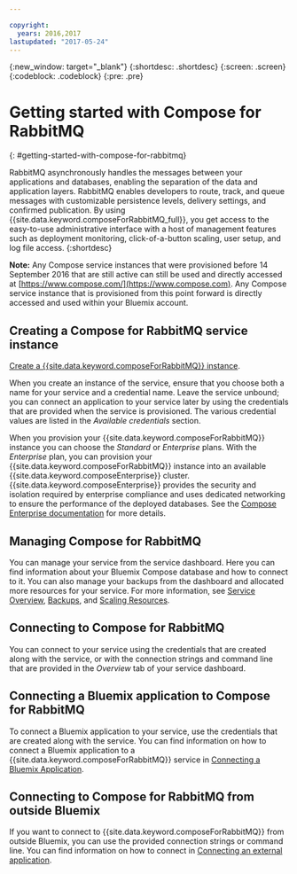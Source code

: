 ```yaml
---

copyright:
  years: 2016,2017
lastupdated: "2017-05-24"
---
```


{:new_window: target="_blank"}
{:shortdesc: .shortdesc}
{:screen: .screen}
{:codeblock: .codeblock}
{:pre: .pre}

# Getting started with Compose for RabbitMQ
{: #getting-started-with-compose-for-rabbitmq}

RabbitMQ asynchronously handles the messages between your applications and databases, enabling the separation of the data and application layers. RabbitMQ enables developers to route, track, and queue messages with customizable persistence levels, delivery settings, and confirmed publication. By using {{site.data.keyword.composeForRabbitMQ_full}}, you get access to the easy-to-use administrative interface with a host of management features such as deployment monitoring, click-of-a-button scaling, user setup, and log file access.
{:shortdesc}

**Note:** Any Compose service instances that were provisioned before 14 September 2016 that are still active can still be used and directly accessed at [https://www.compose.com/](https://www.compose.com). Any Compose service instance that is provisioned from this point forward is directly accessed and used within your Bluemix account.

## Creating a Compose for RabbitMQ service instance

[Create a {{site.data.keyword.composeForRabbitMQ}} instance](https://console.ng.bluemix.net/catalog/services/compose-for-rabbitmq/).

When you create an instance of the service, ensure that you choose both a name for your service and a credential name. Leave the service unbound; you can connect an application to your service later by using the credentials that are provided when the service is provisioned.  The various credential values are listed in the *Available credentials* section.

When you provision your {{site.data.keyword.composeForRabbitMQ}} instance you can choose the *Standard* or *Enterprise* plans. With the *Enterprise* plan, you can provision your {{site.data.keyword.composeForRabbitMQ}} instance into an available {{site.data.keyword.composeEnterprise}} cluster. {{site.data.keyword.composeEnterprise}} provides the security and isolation required by enterprise compliance and uses dedicated networking to ensure the performance of the deployed databases. See the [Compose Enterprise documentation](../ComposeEnterprise/index.html) for more details.

## Managing Compose for RabbitMQ

You can manage your service from the service dashboard. Here you can find information about your Bluemix Compose database and how to connect to it. You can also manage your backups from the dashboard and allocated more resources for your service. For more information, see [Service Overview](./dashboard-overview.html), [Backups](./dashboard-backups.html), and [Scaling Resources](./dashboard-scaling-resources.html).

## Connecting to Compose for RabbitMQ

You can connect to your service using the credentials that are created along with the service, or with the connection strings and command line that are provided in the *Overview* tab of your service dashboard.

## Connecting a Bluemix application to Compose for RabbitMQ

To connect a Bluemix application to your service, use the credentials that are created along with the service. You can find information on how to connect a Bluemix application to a {{site.data.keyword.composeForRabbitMQ}} service in [Connecting a Bluemix Application](./connecting-bluemix-app.html).

## Connecting to Compose for RabbitMQ from outside Bluemix

If you want to connect to {{site.data.keyword.composeForRabbitMQ}} from outside Bluemix, you can use the provided connection strings or command line. You can find information on how to connect in [Connecting an external application](./connecting-external.html).
